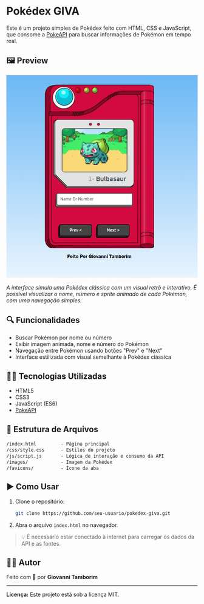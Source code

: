 
# Pokédex GIVA

Este é um projeto simples de Pokédex feito com HTML, CSS e JavaScript, que consome a [PokeAPI](https://pokeapi.co/) para buscar informações de Pokémon em tempo real.

## 🖼️ Preview

![Interface da Pokédex](./pokedex-preview.png)

*A interface simula uma Pokédex clássica com um visual retrô e interativo. É possível visualizar o nome, número e sprite animado de cada Pokémon, com uma navegação simples.*

## 🔍 Funcionalidades

- Buscar Pokémon por nome ou número
- Exibir imagem animada, nome e número do Pokémon
- Navegação entre Pokémon usando botões "Prev" e "Next"
- Interface estilizada com visual semelhante à Pokédex clássica

## 🧑‍💻 Tecnologias Utilizadas

- HTML5
- CSS3
- JavaScript (ES6)
- [PokeAPI](https://pokeapi.co/)

## 📁 Estrutura de Arquivos

```
/index.html         - Página principal
/css/style.css      - Estilos do projeto
/js/script.js       - Lógica de interação e consumo da API
/images/            - Imagem da Pokédex
/favicons/          - Ícone da aba
```

## ▶️ Como Usar

1. Clone o repositório:
   ```bash
   git clone https://github.com/seu-usuario/pokedex-giva.git
   ```

2. Abra o arquivo `index.html` no navegador.

> 💡 É necessário estar conectado à internet para carregar os dados da API e as fontes.

## 👨‍🎨 Autor

Feito com 💙 por **Giovanni Tamborim**

---

**Licença:** Este projeto está sob a licença MIT.
